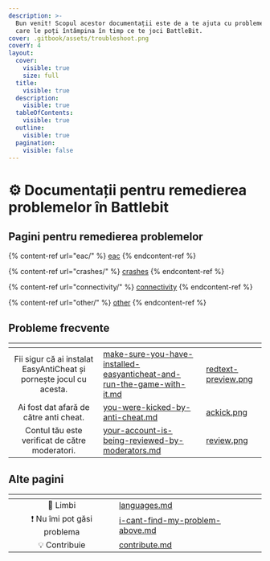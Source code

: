 ```yaml
---
description: >-
  Bun venit! Scopul acestor documentații este de a te ajuta cu problemele pe
  care le poți întâmpina în timp ce te joci BattleBit.
cover: .gitbook/assets/troubleshoot.png
coverY: 4
layout:
  cover:
    visible: true
    size: full
  title:
    visible: true
  description:
    visible: true
  tableOfContents:
    visible: true
  outline:
    visible: true
  pagination:
    visible: false
---
```


# ⚙ Documentații pentru remedierea problemelor în Battlebit

## Pagini pentru remedierea problemelor

{% content-ref url="eac/" %}
[eac](eac/)
{% endcontent-ref %}

{% content-ref url="crashes/" %}
[crashes](crashes/)
{% endcontent-ref %}

{% content-ref url="connectivity/" %}
[connectivity](connectivity/)
{% endcontent-ref %}

{% content-ref url="other/" %}
[other](other/)
{% endcontent-ref %}

## Probleme frecvente

<table data-column-title-hidden data-view="cards" data-full-width="false"><thead><tr><th align="center"></th><th data-hidden data-card-target data-type="content-ref"></th><th data-hidden data-card-cover data-type="files"></th></tr></thead><tbody><tr><td align="center">Fii sigur că ai instalat EasyAntiCheat și pornește jocul cu acesta.</td><td><a href="eac/make-sure-you-have-installed-easyanticheat-and-run-the-game-with-it.md">make-sure-you-have-installed-easyanticheat-and-run-the-game-with-it.md</a></td><td><a href=".gitbook/assets/redtext-preview.png">redtext-preview.png</a></td></tr><tr><td align="center">Ai fost dat afară de către anti cheat.</td><td><a href="eac/you-were-kicked-by-anti-cheat.md">you-were-kicked-by-anti-cheat.md</a></td><td><a href=".gitbook/assets/ackick.png">ackick.png</a></td></tr><tr><td align="center">Contul tău este verificat de către moderatori.</td><td><a href="other/your-account-is-being-reviewed-by-moderators.md">your-account-is-being-reviewed-by-moderators.md</a></td><td><a href=".gitbook/assets/review.png">review.png</a></td></tr></tbody></table>

## Alte pagini

<table data-view="cards"><thead><tr><th align="center"></th><th data-hidden data-card-target data-type="content-ref"></th></tr></thead><tbody><tr><td align="center">💬 Limbi</td><td><a href="languages.md">languages.md</a></td></tr><tr><td align="center">❗ Nu îmi pot găsi problema</td><td><a href="i-cant-find-my-problem-above.md">i-cant-find-my-problem-above.md</a></td></tr><tr><td align="center">💡 Contribuie</td><td><a href="contribute.md">contribute.md</a></td></tr></tbody></table>
